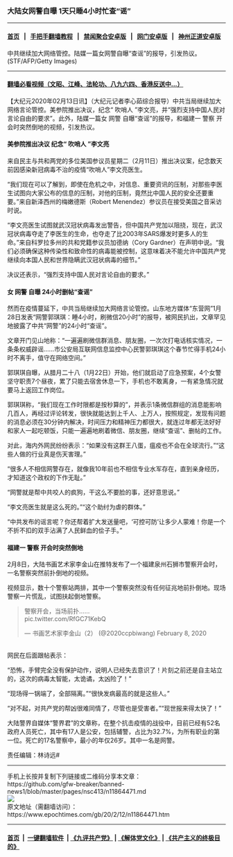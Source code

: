 ### 大陆女网警自曝 1天只睡4小时忙查“谣”
------------------------

#### [首页](https://github.com/gfw-breaker/banned-news1/blob/master/README.md) &nbsp;&nbsp;|&nbsp;&nbsp; [手把手翻墙教程](https://github.com/gfw-breaker/guides/wiki) &nbsp;&nbsp;|&nbsp;&nbsp; [禁闻聚合安卓版](https://github.com/gfw-breaker/bn-android) &nbsp;&nbsp;|&nbsp;&nbsp; [网门安卓版](https://github.com/oGate2/oGate) &nbsp;&nbsp;|&nbsp;&nbsp; [神州正道安卓版](https://github.com/SzzdOgate/update) 



<div><img alt="" class="aligncenter wp-post-image" src="https://i.epochtimes.com/assets/uploads/2018/11/GettyImages-158923543-600x400.jpg"/>
<div class="red16 caption">
 中共继续加大网络管控。陆媒一篇女网警自曝“查谣”的报导，引发热议。(STF/AFP/Getty Images)
</div>
</div><hr/>

#### [翻墙必看视频（文昭、江峰、法轮功、八九六四、香港反送中...）](https://github.com/gfw-breaker/banned-news1/blob/master/pages/link3.md)

<div><p>
 【大纪元2020年02月13日讯】（大纪元记者李心茹综合报导）中共当局继续加大网络言论管控。美参院推出决议，纪念“
 <ok href="https://www.epochtimes.com/gb/tag/%E5%90%B9%E5%93%A8%E4%BA%BA.html">
  吹哨人
 </ok>
 ”李文亮，并“强烈支持中国人民对言论自由的要求”。此外，陆媒一篇女
 <ok href="https://www.epochtimes.com/gb/tag/%E7%BD%91%E8%AD%A6.html">
  网警
 </ok>
 自曝“查谣”的报导，和福建一
 <ok href="https://www.epochtimes.com/gb/tag/%E8%AD%A6%E5%AF%9F.html">
  警察
 </ok>
 开会时突然倒地的视频，引发热议。
</p>
<h4>
 美参院推出决议 纪念“
 <ok href="https://www.epochtimes.com/gb/tag/%E5%90%B9%E5%93%A8%E4%BA%BA.html">
  吹哨人
 </ok>
 ”李文亮
</h4>
<p>
 来自民主与共和两党的多位美国参议员星期二（2月11日）推出决议案，纪念数天前因感染新冠病毒不治的疫情“吹哨人”李文亮医生。
</p>
<p>
 “我们现在可以了解到，即使在危机之中，对信息、重要资讯的压制，对那些李医生试图向大家公布的信息的压制，对他的压制，竟然比中国人民的安全还要重要。”来自新泽西州的梅嫩德斯（Robert Menendez）参议员在接受美国之音采访时说。
</p>
<p>
 “李文亮医生试图就武汉冠状病毒发出警告，但中国共产党加以阻挠，现在，武汉冠状病毒夺走了李医生的生命，也夺走了比2003年SARS爆发时更多人的生命。”来自科罗拉多州的共和党籍参议员加德纳（Cory Gardner）在声明中说。“我们必须确保这种传染性和致命性的病毒能被控制，这意味着决不能允许中国共产党继续向本国人民和世界隐瞒武汉冠状病毒的细节。”
</p>
<p>
 决议还表示，“强烈支持中国人民对言论自由的要求。”
</p>
<h4>
 女
 <ok href="https://www.epochtimes.com/gb/tag/%E7%BD%91%E8%AD%A6.html">
  网警
 </ok>
 自曝 24小时删帖“查谣”
</h4>
<p>
 然而在疫情蔓延下，中共当局继续加大网络言论管控。山东地方媒体“东营网”1月28日发表“网警郭琪琪：睡4小时，刷微信20小时”的报导，被网民扒出，文章罕见地披露了中共“网警”的24小时“查谣”。
</p>
<p>
 文章开门见山地称：“一遍遍刷微信群消息、朋友圈，一次次打电话核实情况，一条条权威辟谣……市公安局互联网信息监控中心民警郭琪琪这个春节忙得手机24小时不离手，值守在网络空间。”
</p>
<p>
 郭琪琪自曝，从腊月二十八（1月22日）开始，他们就启动了应急预案，4个女警坚守职责7个昼夜，累了只能去宿舍休息一下，手机也不敢离身，一有紧急情况就要马上返回工作岗位。
</p>
<p>
 郭琪琪称，“我们现在工作时限都是按秒算的”，并表示1条微信群组的消息能影响几百人，再经过评论转发，很快就能达到上千人、上万人，按照规定，发现有问题的消息必须在30分钟内解决，时间压力和精神压力都很大，就连过年都无法好好和家人一起吃顿饭，只能一遍遍地刷着微信、朋友圈，继续“查谣”、删帖的工作。
</p>
<p>
 对此，海内外网民纷纷表示：“如果没有这群王八蛋，瘟疫也不会在全球流行。”“这些人做的行业真是伤天害理。”
</p>
<p>
 “很多人不相信网警存在，就像我10年前也不相信专业水军存在，直到亲身经历，才知道这个政权的下作无耻。”
</p>
<p>
 “网警就是帮中共咬人的疯狗，干这么不要脸的事，还好意思说。”
</p>
<p>
 “李文亮医生就是这么死的。”“这个助纣为虐的群体。”
</p>
<p>
 “中共发布的谣言呢？你还帮着扩大发送量吧，‘可控可防’让多少人蒙难！你是一个不折不扣的双手沾满了人民鲜血的侩子手。”
</p>
<h4>
 福建一
 <ok href="https://www.epochtimes.com/gb/tag/%E8%AD%A6%E5%AF%9F.html">
  警察
 </ok>
 开会时突然倒地
</h4>
<p>
 2月8日，大陆书画艺术家李金山在推特发布了一个福建泉州石狮市警察开会时，一名警察突然前扑倒地的视频。
</p>
<p>
 视频显示，数十个警察站两排，其中一个警察突然没有任何征兆地前扑倒地。现场警察一片慌乱，试图扶起倒地警察。
</p>
<blockquote class="twitter-tweet">
 <p dir="ltr" lang="zh">
  警察开会，当场前扑……
  <br/>
  <ok href="https://t.co/RfGC71KebQ">
   pic.twitter.com/RfGC71KebQ
  </ok>
 </p>
 <p>
  — 书画艺术家李金山（2） (@2020ccpbiwang)
  <ok href="https://twitter.com/2020ccpbiwang/status/1226088239720583168?ref_src=twsrc%5Etfw">
   February 8, 2020
  </ok>
 </p>
</blockquote>
<p>
 <br/>
 网民在后面跟帖表示：
</p>
<p>
 “恐怖，手臂完全没有保护动作，说明人已经失去意识了！片刻之前还是自主站立的，这次的病毒太智能，太诡谲，太凶险了！”
</p>
<p>
 “现场得一锅端了，全部隔离。”“很快发病最高的就是这些人。”
</p>
<p>
 “对不起，对共产党的帮凶很难同情了，尽管也是受害者。”“现世报来得太快了！”
</p>
<p>
 大陆警界自媒体“警界君”的文章称，在整个抗击疫情的战役中，目前已经有52名政府人员死亡，其中有17人是公安，包括辅警，占比为32.7%，为所有职业的第一位。死亡的17名警察中，最小的年仅26岁。其中一名是网警。
</p>
<p>
 责任编辑：林诗远#
</p>
</div>
<hr/>
手机上长按并复制下列链接或二维码分享本文章：<br/>
https://github.com/gfw-breaker/banned-news1/blob/master/pages/nsc413/n11864471.md <br/>
<a href='https://github.com/gfw-breaker/banned-news1/blob/master/pages/nsc413/n11864471.md'><img src='https://github.com/gfw-breaker/banned-news1/blob/master/pages/nsc413/n11864471.md.png'/></a> <br/>
原文地址（需翻墙访问）：https://www.epochtimes.com/gb/20/2/12/n11864471.htm


------------------------
#### [首页](https://github.com/gfw-breaker/banned-news1/blob/master/README.md) &nbsp;|&nbsp; [一键翻墙软件](https://github.com/gfw-breaker/nogfw/blob/master/README.md) &nbsp;| [《九评共产党》](https://github.com/gfw-breaker/9ping.md/blob/master/README.md#九评之一评共产党是什么) | [《解体党文化》](https://github.com/gfw-breaker/jtdwh.md/blob/master/README.md) | [《共产主义的终极目的》](https://github.com/gfw-breaker/gczydzjmd.md/blob/master/README.md)


<img src='http://gfw-breaker.win/banned-news/pages/nsc413/n11864471.md' width='0px' height='0px'/>